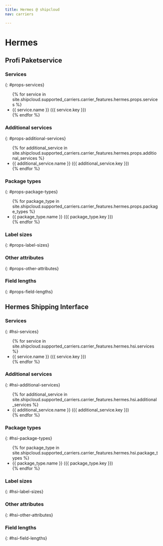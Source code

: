 ```yaml
---
title: Hermes @ shipcloud
nav: carriers

---
```


# Hermes

## Profi Paketservice

### Services
{: #props-services}
<ul>
{% for service in site.shipcloud.supported_carriers.carrier_features.hermes.props.services %}
  <li>{{ service.name }} ({{ service.key }})</li>
{% endfor %}
</ul>

### Additional services
{: #props-additional-services}
<ul>
{% for additional_service in site.shipcloud.supported_carriers.carrier_features.hermes.props.additional_services %}
  <li>{{ additional_service.name }} ({{ additional_service.key }})</li>
{% endfor %}
</ul>

### Package types
{: #props-package-types}
<ul>
{% for package_type in site.shipcloud.supported_carriers.carrier_features.hermes.props.package_types %}
  <li>{{ package_type.name }} ({{ package_type.key }})</li>
{% endfor %}
</ul>

### Label sizes
{: #props-label-sizes}

### Other attributes
{: #props-other-attributes}

### Field lengths
{: #props-field-lengths}

## Hermes Shipping Interface

### Services
{: #hsi-services}
<ul>
{% for service in site.shipcloud.supported_carriers.carrier_features.hermes.hsi.services %}
  <li>{{ service.name }} ({{ service.key }})</li>
{% endfor %}
</ul>

### Additional services
{: #hsi-additional-services}
<ul>
{% for additional_service in site.shipcloud.supported_carriers.carrier_features.hermes.hsi.additional_services %}
  <li>{{ additional_service.name }} ({{ additional_service.key }})</li>
{% endfor %}
</ul>

### Package types
{: #hsi-package-types}
<ul>
{% for package_type in site.shipcloud.supported_carriers.carrier_features.hermes.hsi.package_types %}
  <li>{{ package_type.name }} ({{ package_type.key }})</li>
{% endfor %}
</ul>

### Label sizes
{: #hsi-label-sizes}

### Other attributes
{: #hsi-other-attributes}

### Field lengths
{: #hsi-field-lengths}

